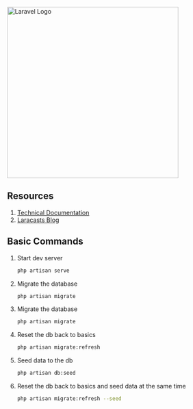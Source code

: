 <p align="left"><a href="https://laravel.com" target="_blank"><img src="https://raw.githubusercontent.com/laravel/art/master/logo-lockup/5%20SVG/2%20CMYK/1%20Full%20Color/laravel-logolockup-cmyk-red.svg" width="400" alt="Laravel Logo"></a></p>

## Resources

1. [Technical Documentation](https://laravel.com/docs)
2. [Laracasts Blog](https://laracasts.com)

## Basic Commands

1. Start dev server

    ```bash
    php artisan serve
    ```

2. Migrate the database

    ```bash
    php artisan migrate
    ```

3. Migrate the database

    ```bash
    php artisan migrate
    ```

4. Reset the db back to basics

    ```bash
    php artisan migrate:refresh
    ```

5. Seed data to the db

    ```bash
    php artisan db:seed
    ```

6. Reset the db back to basics and seed data at the same time

    ```bash
    php artisan migrate:refresh --seed
    ```
